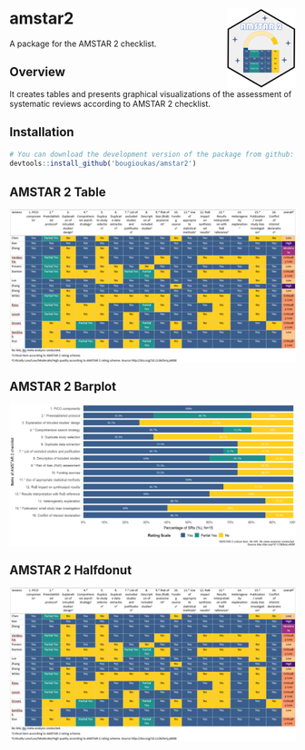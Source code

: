 # amstar2 <img src="man/figures/logo.png" align="right" height="139" />
A package for the AMSTAR 2 checklist.



## Overview
It creates tables and presents graphical visualizations of the assessment of systematic reviews according to AMSTAR 2 checklist.


## Installation

``` r
# You can download the development version of the package from github:
devtools::install_github('bougioukas/amstar2')
```



## AMSTAR 2 Table
<img src="man/figures/amstar_table.PNG" align="center" width="620" />


## AMSTAR 2 Barplot
<img src="man/figures/amstar_barplot.PNG" align="center" width="620" />

## AMSTAR 2 Halfdonut
<img src="man/figures/amstar_table.PNG" align="center" width="620" />






